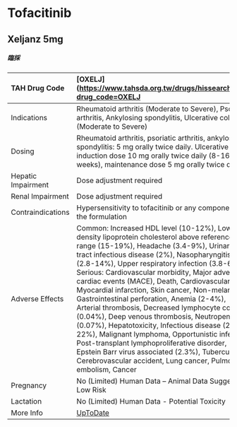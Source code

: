 # Tofacitinib

## Xeljanz 5mg

##### 臨採

| TAH Drug Code      | [OXELJ](https://www.tahsda.org.tw/drugs/hissearch.php?drug_code=OXELJ                                                                                                                                                                                                                                                                                                                                                                                                                                                                                                                                                                                                                                                                                                                                 |
|:-------------------|:------------------------------------------------------------------------------------------------------------------------------------------------------------------------------------------------------------------------------------------------------------------------------------------------------------------------------------------------------------------------------------------------------------------------------------------------------------------------------------------------------------------------------------------------------------------------------------------------------------------------------------------------------------------------------------------------------------------------------------------------------------------------------------------------------|
| Indications        | Rheumatoid arthritis (Moderate to Severe), Psoriatic arthritis, Ankylosing spondylitis, Ulcerative colitis (Moderate to Severe)                                                                                                                                                                                                                                                                                                                                                                                                                                                                                                                                                                                                                                                                       |
| Dosing             | Rheumatoid arthritis, psoriatic arthritis, ankylosing spondylitis: 5 mg orally twice daily. Ulcerative colitis induction dose 10 mg orally twice daily (8-16 weeks), maintenance dose 5 mg orally twice daily.                                                                                                                                                                                                                                                                                                                                                                                                                                                                                                                                                                                        |
| Hepatic Impairment | Dose adjustment required                                                                                                                                                                                                                                                                                                                                                                                                                                                                                                                                                                                                                                                                                                                                                                              |
| Renal Impairment   | Dose adjustment required                                                                                                                                                                                                                                                                                                                                                                                                                                                                                                                                                                                                                                                                                                                                                                              |
| Contraindications  | Hypersensitivity to tofacitinib or any component of the formulation                                                                                                                                                                                                                                                                                                                                                                                                                                                                                                                                                                                                                                                                                                                                   |
| Adverse Effects    | Common: Increased HDL level (10-12%), Low density lipoprotein cholesterol above reference range (15-19%), Headache (3.4-9%), Urinary tract infectious disease (2%), Nasopharyngitis (2.8-14%), Upper respiratory infection (3.8-6%) Serious: Cardiovascular morbidity, Major adverse cardiac events (MACE), Death, Cardiovascular, Myocardial infarction, Skin cancer, Non-melanoma, Gastrointestinal perforation, Anemia (2-4%), Arterial thrombosis, Decreased lymphocyte count (0.04%), Deep venous thrombosis, Neutropenia (0.07%), Hepatotoxicity, Infectious disease (20-22%), Malignant lymphoma, Opportunistic infection, Post-transplant lymphoproliferative disorder, Epstein Barr virus associated (2.3%), Tuberculosis, Cerebrovascular accident, Lung cancer, Pulmonary embolism, Cancer |
| Pregnancy          | No (Limited) Human Data – Animal Data Suggest Low Risk                                                                                                                                                                                                                                                                                                                                                                                                                                                                                                                                                                                                                                                                                                                                                |
| Lactation          | No (Limited) Human Data - Potential Toxicity                                                                                                                                                                                                                                                                                                                                                                                                                                                                                                                                                                                                                                                                                                                                                          |
| More Info          | [UpToDate](https://www.uptodate.com/contents/tofacitinib-drug-information)                                                                                                                                                                                                                                                                                                                                                                                                                                                                                                                                                                                                                                                                                                                            |

